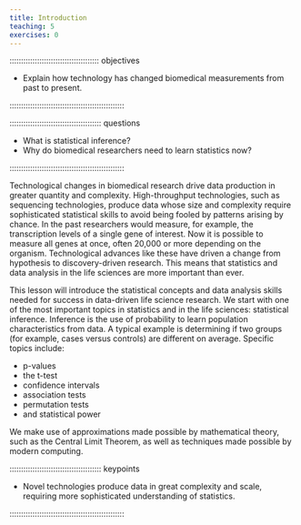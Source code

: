 ```yaml
---
title: Introduction
teaching: 5
exercises: 0
---
```


::::::::::::::::::::::::::::::::::::::: objectives

- Explain how technology has changed biomedical measurements from past to present.

::::::::::::::::::::::::::::::::::::::::::::::::::

:::::::::::::::::::::::::::::::::::::::: questions

- What is statistical inference?
- Why do biomedical researchers need to learn statistics now?

::::::::::::::::::::::::::::::::::::::::::::::::::

Technological changes in biomedical research drive data production in greater
quantity and complexity. High-throughput technologies, such as sequencing
technologies, produce data whose size and complexity require sophisticated
statistical skills to avoid being fooled by patterns arising by chance. In the
past researchers would measure, for example, the transcription levels of a
single gene of interest. Now it is possible to measure all genes at once, often
20,000 or more depending on the organism. Technological advances like these have
driven a change from hypothesis to discovery-driven research. This means that
statistics and data analysis in the life sciences are more important than ever.

This lesson will introduce the statistical concepts and data analysis skills
needed for success in data-driven life science research. We start with one of
the most important topics in statistics and in the life sciences: statistical
inference. Inference is the use of probability to learn population
characteristics from data. A typical example is determining if two groups (for
example, cases versus controls) are different on average. Specific topics
include:

- p-values
- the t-test
- confidence intervals
- association tests
- permutation tests
- and statistical power

We make use of approximations made possible by mathematical theory, such as the
Central Limit Theorem, as well as techniques made possible by modern computing.



:::::::::::::::::::::::::::::::::::::::: keypoints

- Novel technologies produce data in great complexity and scale, requiring more sophisticated understanding of statistics.

::::::::::::::::::::::::::::::::::::::::::::::::::


